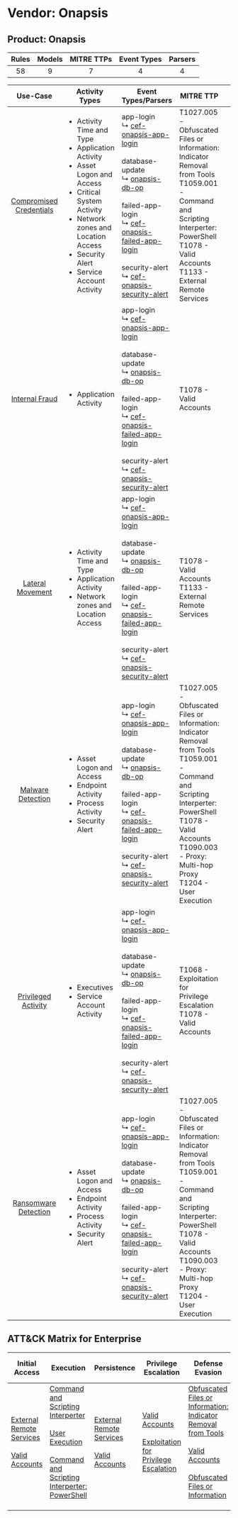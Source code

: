 Vendor: Onapsis
===============
Product: Onapsis
----------------
| Rules | Models | MITRE TTPs | Event Types | Parsers |
|:-----:|:------:|:----------:|:-----------:|:-------:|
|  58   |   9    |     7      |      4      |    4    |

|                                  Use-Case                                  | Activity Types                                                                                                                                                                                                                           | Event Types/Parsers                                                                                                                                                                                                                                                                                                                                                                                                    | MITRE TTP                                                                                                                                                                                                                            | Content                                                                                                             |
|:--------------------------------------------------------------------------:| ---------------------------------------------------------------------------------------------------------------------------------------------------------------------------------------------------------------------------------------- | ---------------------------------------------------------------------------------------------------------------------------------------------------------------------------------------------------------------------------------------------------------------------------------------------------------------------------------------------------------------------------------------------------------------------- | ------------------------------------------------------------------------------------------------------------------------------------------------------------------------------------------------------------------------------------ | ------------------------------------------------------------------------------------------------------------------- |
| [Compromised Credentials](../../../UseCases/uc_compromised_credentials.md) | <ul><li>Activity Time  and Type</li><li>Application Activity</li><li>Asset Logon and Access</li><li>Critical System Activity</li><li>Network zones and Location Access</li><li>Security Alert</li><li>Service Account Activity</li></ul> |  app-login<br> ↳ [cef-onapsis-app-login](Parsers/parserContent_cef-onapsis-app-login.md)<br><br> database-update<br> ↳ [onapsis-db-op](Parsers/parserContent_onapsis-db-op.md)<br><br> failed-app-login<br> ↳ [cef-onapsis-failed-app-login](Parsers/parserContent_cef-onapsis-failed-app-login.md)<br><br> security-alert<br> ↳ [cef-onapsis-security-alert](Parsers/parserContent_cef-onapsis-security-alert.md)<br> | T1027.005 - Obfuscated Files or Information: Indicator Removal from Tools<br>T1059.001 - Command and Scripting Interperter: PowerShell<br>T1078 - Valid Accounts<br>T1133 - External Remote Services<br>                             | [<ul><li>42 Rules</li></ul><ul><li>8 Models</li></ul>](Rules_Models/r_m_onapsis_onapsis_Compromised_Credentials.md) |
|          [Internal Fraud](../../../UseCases/uc_internal_fraud.md)          | <ul><li>Application Activity</li></ul>                                                                                                                                                                                                   |  app-login<br> ↳ [cef-onapsis-app-login](Parsers/parserContent_cef-onapsis-app-login.md)<br><br> database-update<br> ↳ [onapsis-db-op](Parsers/parserContent_onapsis-db-op.md)<br><br> failed-app-login<br> ↳ [cef-onapsis-failed-app-login](Parsers/parserContent_cef-onapsis-failed-app-login.md)<br><br> security-alert<br> ↳ [cef-onapsis-security-alert](Parsers/parserContent_cef-onapsis-security-alert.md)<br> | T1078 - Valid Accounts<br>                                                                                                                                                                                                           | [<ul><li>4 Rules</li></ul>](Rules_Models/r_m_onapsis_onapsis_Internal_Fraud.md)                                     |
|        [Lateral Movement](../../../UseCases/uc_lateral_movement.md)        | <ul><li>Activity Time  and Type</li><li>Application Activity</li><li>Network zones and Location Access</li></ul>                                                                                                                         |  app-login<br> ↳ [cef-onapsis-app-login](Parsers/parserContent_cef-onapsis-app-login.md)<br><br> database-update<br> ↳ [onapsis-db-op](Parsers/parserContent_onapsis-db-op.md)<br><br> failed-app-login<br> ↳ [cef-onapsis-failed-app-login](Parsers/parserContent_cef-onapsis-failed-app-login.md)<br><br> security-alert<br> ↳ [cef-onapsis-security-alert](Parsers/parserContent_cef-onapsis-security-alert.md)<br> | T1078 - Valid Accounts<br>T1133 - External Remote Services<br>                                                                                                                                                                       | [<ul><li>4 Rules</li></ul><ul><li>1 Models</li></ul>](Rules_Models/r_m_onapsis_onapsis_Lateral_Movement.md)         |
|       [Malware Detection](../../../UseCases/uc_malware_detection.md)       | <ul><li>Asset Logon and Access</li><li>Endpoint Activity</li><li>Process Activity</li><li>Security Alert</li></ul>                                                                                                                       |  app-login<br> ↳ [cef-onapsis-app-login](Parsers/parserContent_cef-onapsis-app-login.md)<br><br> database-update<br> ↳ [onapsis-db-op](Parsers/parserContent_onapsis-db-op.md)<br><br> failed-app-login<br> ↳ [cef-onapsis-failed-app-login](Parsers/parserContent_cef-onapsis-failed-app-login.md)<br><br> security-alert<br> ↳ [cef-onapsis-security-alert](Parsers/parserContent_cef-onapsis-security-alert.md)<br> | T1027.005 - Obfuscated Files or Information: Indicator Removal from Tools<br>T1059.001 - Command and Scripting Interperter: PowerShell<br>T1078 - Valid Accounts<br>T1090.003 - Proxy: Multi-hop Proxy<br>T1204 - User Execution<br> | [<ul><li>16 Rules</li></ul><ul><li>3 Models</li></ul>](Rules_Models/r_m_onapsis_onapsis_Malware_Detection.md)       |
|     [Privileged Activity](../../../UseCases/uc_privileged_activity.md)     | <ul><li>Executives</li><li>Service Account Activity</li></ul>                                                                                                                                                                            |  app-login<br> ↳ [cef-onapsis-app-login](Parsers/parserContent_cef-onapsis-app-login.md)<br><br> database-update<br> ↳ [onapsis-db-op](Parsers/parserContent_onapsis-db-op.md)<br><br> failed-app-login<br> ↳ [cef-onapsis-failed-app-login](Parsers/parserContent_cef-onapsis-failed-app-login.md)<br><br> security-alert<br> ↳ [cef-onapsis-security-alert](Parsers/parserContent_cef-onapsis-security-alert.md)<br> | T1068 - Exploitation for Privilege Escalation<br>T1078 - Valid Accounts<br>                                                                                                                                                          | [<ul><li>2 Rules</li></ul>](Rules_Models/r_m_onapsis_onapsis_Privileged_Activity.md)                                |
|    [Ransomware Detection](../../../UseCases/uc_ransomware_detection.md)    | <ul><li>Asset Logon and Access</li><li>Endpoint Activity</li><li>Process Activity</li><li>Security Alert</li></ul>                                                                                                                       |  app-login<br> ↳ [cef-onapsis-app-login](Parsers/parserContent_cef-onapsis-app-login.md)<br><br> database-update<br> ↳ [onapsis-db-op](Parsers/parserContent_onapsis-db-op.md)<br><br> failed-app-login<br> ↳ [cef-onapsis-failed-app-login](Parsers/parserContent_cef-onapsis-failed-app-login.md)<br><br> security-alert<br> ↳ [cef-onapsis-security-alert](Parsers/parserContent_cef-onapsis-security-alert.md)<br> | T1027.005 - Obfuscated Files or Information: Indicator Removal from Tools<br>T1059.001 - Command and Scripting Interperter: PowerShell<br>T1078 - Valid Accounts<br>T1090.003 - Proxy: Multi-hop Proxy<br>T1204 - User Execution<br> | [<ul><li>16 Rules</li></ul><ul><li>3 Models</li></ul>](Rules_Models/r_m_onapsis_onapsis_Ransomware_Detection.md)    |

ATT&CK Matrix for Enterprise
----------------------------
| Initial Access                                                                                                                                   | Execution                                                                                                                                                                                                                                                       | Persistence                                                                                                                                      | Privilege Escalation                                                                                                                                          | Defense Evasion                                                                                                                                                                                                                                                               | Credential Access | Discovery | Lateral Movement | Collection | Command and Control                                                                                                                       | Exfiltration | Impact |
| ------------------------------------------------------------------------------------------------------------------------------------------------ | --------------------------------------------------------------------------------------------------------------------------------------------------------------------------------------------------------------------------------------------------------------- | ------------------------------------------------------------------------------------------------------------------------------------------------ | ------------------------------------------------------------------------------------------------------------------------------------------------------------- | ----------------------------------------------------------------------------------------------------------------------------------------------------------------------------------------------------------------------------------------------------------------------------- | ----------------- | --------- | ---------------- | ---------- | ----------------------------------------------------------------------------------------------------------------------------------------- | ------------ | ------ |
| [External Remote Services](https://attack.mitre.org/techniques/T1133)<br><br>[Valid Accounts](https://attack.mitre.org/techniques/T1078)<br><br> | [Command and Scripting Interperter](https://attack.mitre.org/techniques/T1059)<br><br>[User Execution](https://attack.mitre.org/techniques/T1204)<br><br>[Command and Scripting Interperter: PowerShell](https://attack.mitre.org/techniques/T1059/001)<br><br> | [External Remote Services](https://attack.mitre.org/techniques/T1133)<br><br>[Valid Accounts](https://attack.mitre.org/techniques/T1078)<br><br> | [Valid Accounts](https://attack.mitre.org/techniques/T1078)<br><br>[Exploitation for Privilege Escalation](https://attack.mitre.org/techniques/T1068)<br><br> | [Obfuscated Files or Information: Indicator Removal from Tools](https://attack.mitre.org/techniques/T1027/005)<br><br>[Valid Accounts](https://attack.mitre.org/techniques/T1078)<br><br>[Obfuscated Files or Information](https://attack.mitre.org/techniques/T1027)<br><br> |                   |           |                  |            | [Proxy: Multi-hop Proxy](https://attack.mitre.org/techniques/T1090/003)<br><br>[Proxy](https://attack.mitre.org/techniques/T1090)<br><br> |              |        |